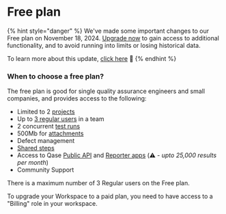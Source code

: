 # Free plan

{% hint style="danger" %}
We've made some important changes to our Free plan on November 18, 2024. [Upgrade now](https://app.qase.io/billing) to gain access to additional functionality, and to avoid running into limits or losing historical data.

To learn more about this update, [click here](https://help.qase.io/en/articles/9902729-free-plan-updates) 🔗
{% endhint %}

### When to choose a free plan?

The free plan is good for single quality assurance engineers and small companies, and provides access to the following:

* Limited to 2 [projects](../../get-started-with-the-qase-platform/create-a-project/)
* Up to [3 regular users](../workspace-management/users.md) in a team
* 2 concurrent [test runs](../../general/get-started-with-the-qase-platform/create-a-test-run/)
* 500Mb for [attachments](../workspace-management/attachments.md)
* Defect management
* [Shared steps](../../general/get-started-with-the-qase-platform/test-cases/shared-steps.md)
* Access to Qase [Public API](../../general/qase-api.md) and [Reporter apps](../../automation/reporters/) (⚠️ - _upto 25,000 results per month_)
* Community Support



There is a maximum number of 3 Regular users on the Free plan.

To upgrade your Workspace to a paid plan, you need to have access to a "Billing" role in your workspace.

